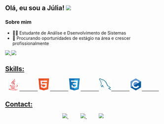 
## Olá, eu sou a Júlia! <img src="https://raw.githubusercontent.com/iampavangandhi/iampavangandhi/master/gifs/Hi.gif" width="30px"></h2>

### Sobre mim

- 👨‍🎓 Estudante de Análise e Dsenvolvimento de Sistemas
- 🎯 Procurando oportunidades de estágio na área e crescer profissionalmente

<div>
  <a href="https://github.com/JuhRodrigues">
  <img height="180em" src="https://github-readme-stats.vercel.app/api?username=juliarodrigues&show_icons=true&theme=dracula&include_all_commits=true&count_private=true"/>
  <img height="180em" src="https://github-readme-stats.vercel.app/api/top-langs/?username=juliarodrigues&layout=compact&langs_count=7&theme=dracula"/>
</div>

## Skills:
<p align="center">
    <img height="40" src="https://raw.githubusercontent.com/devicons/devicon/master/icons/java/java-plain.svg">
    &nbsp;&nbsp;&nbsp;&nbsp;&nbsp;&nbsp;&nbsp;&nbsp;&nbsp;&nbsp;&nbsp;&nbsp;&nbsp;
    <img height="40" src="https://raw.githubusercontent.com/devicons/devicon/master/icons/html5/html5-original.svg">
    &nbsp;&nbsp;&nbsp;&nbsp;&nbsp;&nbsp;&nbsp;&nbsp;&nbsp;&nbsp;&nbsp;&nbsp;&nbsp;
    <img height="40" src="https://raw.githubusercontent.com/devicons/devicon/master/icons/css3/css3-original.svg">
    &nbsp;&nbsp;&nbsp;&nbsp;&nbsp;&nbsp;&nbsp;&nbsp;&nbsp;&nbsp;&nbsp;&nbsp;&nbsp;
    <img height="40" src="https://raw.githubusercontent.com/devicons/devicon/master/icons/mysql/mysql-original.svg">
     &nbsp;&nbsp;&nbsp;&nbsp;&nbsp;&nbsp;&nbsp;&nbsp;&nbsp;&nbsp;&nbsp;&nbsp;&nbsp;
     <img height="40" src="https://raw.githubusercontent.com/devicons/devicon/master/icons/c/c-original.svg">
     &nbsp;&nbsp;&nbsp;&nbsp;&nbsp;&nbsp;&nbsp;&nbsp;&nbsp;&nbsp;&nbsp;&nbsp;&nbsp;
       
</p>

## Contact:

<p align="center">
    <a href="https://github.com/JuhRodrigues">
        <img  src="https://img.shields.io/badge/github-%23100000.svg?&style=for-the-badge&logo=github&logoColor=white&link=mailto:https://github.com/JuhRodrigues">
    </a>
    &nbsp;&nbsp;&nbsp;&nbsp;&nbsp;&nbsp;&nbsp;&nbsp;&nbsp;
    <a href="mailto:juliasantos1913.js@gmail.com">
        <img src="https://img.shields.io/badge/gmail-D14836?&style=for-the-badge&logo=gmail&logoColor=white&link=mailto:juliasantos1913.js@gmail.com">
    </a>
    &nbsp;&nbsp;&nbsp;&nbsp;&nbsp;&nbsp;&nbsp;&nbsp;&nbsp;
    <a href="linkedin.com/in/júlia-rodrigues-108926219">
        <img src="https://img.shields.io/badge/linkedin-%230077B5.svg?&style=for-the-badge&logo=linkedin&logoColor=white&link=mailto:linkedin.com/in/júlia-rodrigues-108926219">
    </a>
</p>

